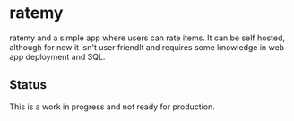 # ratemy

ratemy and a simple app where users can rate items. It can be self hosted, although for now it isn't user friendlt and requires some knowledge in web app deployment and SQL.

## Status

This is a work in progress and not ready for production.
